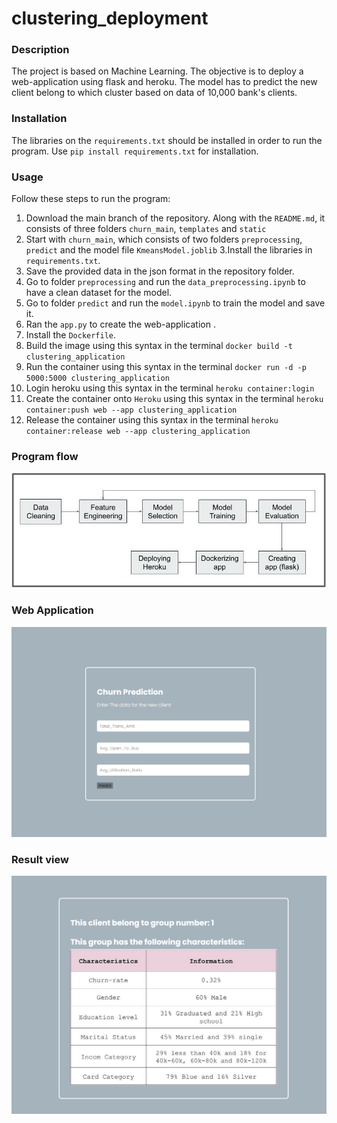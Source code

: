 # clustering_deployment


### Description  

The project is based on Machine Learning. The objective is to deploy a web-application using flask and heroku. The model has to predict the new client belong to which cluster based on data of 10,000 bank's clients.

### Installation
The libraries on the `requirements.txt` should be installed in order to run the program.
Use `pip install requirements.txt` for installation.

### Usage  
Follow these steps to run the program:

1. Download the main branch of the repository. Along with the `README.md`, it consists of three folders `churn_main`, `templates` and `static`
2. Start with `churn_main`, which consists of two folders `preprocessing`,  `predict` and the model file `KmeansModel.joblib`
3.Install the libraries in `requirements.txt`.
4. Save the provided data in the json format in the repository folder.
5. Go to folder `preprocessing` and run the `data_preprocessing.ipynb` to have a clean dataset for the model.
6. Go to folder `predict` and run the `model.ipynb` to train the model and save it.
7. Ran the `app.py` to create the web-application .
8. Install the `Dockerfile`.
9. Build the image using this syntax in the terminal `docker build -t clustering_application` 
10. Run the container using this syntax in the terminal `docker run -d -p 5000:5000 clustering_application`
11. Login heroku using this syntax in the terminal `heroku container:login`
12. Create the container onto `Heroku` using this syntax in the terminal `heroku container:push web --app clustering_application`
13. Release the container  using this syntax in the terminal `heroku container:release web --app clustering_application`

### Program flow  
![flowchart](static/flask-deployment.jpg)

### Web Application 
![webapp](static/clustering_web_application.png)  

### Result view
![webapp](static/clustering_result.png)

